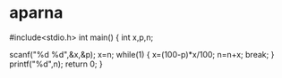 # aparna
#include<stdio.h>
int main()
{
int x,p,n;

scanf("%d %d",&x,&p);
x=n;
while(1)
{
x=(100-p)*x/100;
n=n+x;
break;
}
printf("%d",n);
return 0;
}


